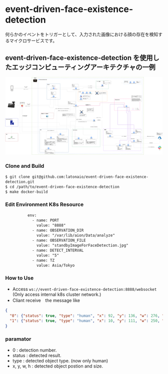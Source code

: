 # event-driven-face-existence-detection   
何らかのイベントをトリガーとして、入力された画像における顔の存在を検知するマイクロサービスです。   

## event-driven-face-existence-detection を使用したエッジコンピューティングアーキテクチャの一例
![フローチャート図](doc/omotebako_architecture_20211016.drawio.png)

### Clone and Build
```
$ git clone git@github.com:latonaio/event-driven-face-existence-detection.git
$ cd /path/to/event-driven-face-existence-detection
$ make docker-build
```

### Edit Environment K8s Resource
```
          env:
            - name: PORT
              value: "8888"
            - name: OBSERVATION_DIR
              value: "/var/lib/aion/Data/analyze"
            - name: OBSERVATION_FILE
              value: "standbyImageForFaceDetection.jpg"
            - name: DETECT_INTERVAL
              value: "5"
            - name: TZ
              value: Asia/Tokyo
```

### How to Use ###

* Access `ws://event-driven-face-existence-detection:8888/websocket` (Only access internal k8s cluster network.)
* Cliant receive　the message like
```json
{
  "0": {"status": true, "type": "human", "x": 92, "y": 136, "w": 276, "h": 276},
  "1": {"status": true, "type": "human", "x": 10, "y": 111, "w": 250, "h": 246}
}
```
### paramator
* 0 : detection number.   
* status : detected result.   
* type : detected object type. (now only human)   
* x, y, w, h : detected object postion and size.   